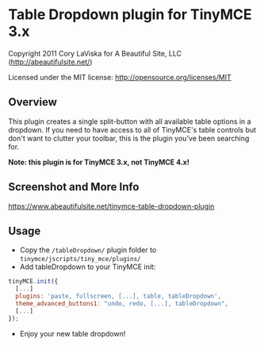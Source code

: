 Table Dropdown plugin for TinyMCE 3.x
=====================================

Copyright 2011 Cory LaViska for A Beautiful Site, LLC (http://abeautifulsite.net/)

Licensed under the MIT license: http://opensource.org/licenses/MIT

## Overview

This plugin creates a single split-button with all available table options in a
dropdown.  If you need to have access to all of TinyMCE's table controls but
don't want to clutter your toolbar, this is the plugin you've been searching for.

__Note: this plugin is for TinyMCE 3.x, not TinyMCE 4.x!__

## Screenshot and More Info

https://www.abeautifulsite.net/tinymce-table-dropdown-plugin

## Usage

- Copy the `/tableDropdown/` plugin folder to `tinymce/jscripts/tiny_mce/plugins/`
- Add tableDropdown to your TinyMCE init:
```js
tinyMCE.init({
  [...]
  plugins: 'paste, fullscreen, [...], table, tableDropdown',
  theme_advanced_buttons1: "undo, redo, [...], tableDropdown",
  [...]
});
```
- Enjoy your new table dropdown!